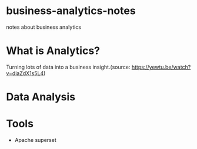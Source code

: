 # business-analytics-notes
notes about business analytics 

# What is Analytics?
Turning lots of data into a business insight.(source: https://yewtu.be/watch?v=diaZdX1s5L4)

# Data Analysis

# Tools
- Apache superset


